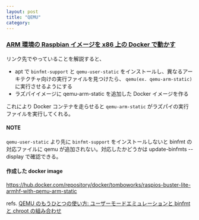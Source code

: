 ```yaml
---
layout: post
title: "QEMU"
category:
---
```


### [ARM 環境の Raspbian イメージを x86 上の Docker で動かす](https://qiita.com/hishi/items/61652e2d9755e17630de)

リンク先でやっていることを解説すると、

- apt で `binfmt-support` と `qemu-user-static` をインストールし、異なるアーキテクチャ向けの実行ファイルを見つけたら、 `qemu(ex. qemu-arm-static)` に実行させるようにする
- ラズパイイメージに qemu-arm-static を追加した Docker イメージを作る

これにより Docker コンテナを走らせると `qemu-arm-static` がラズパイの実行ファイルを実行してくれる。

#### NOTE

`qemu-user-static` より先に `binfmt-support` をインストールしないと binfmt の対応ファイルに qemu が追加されない。対応したかどうかは update-binfmts --display で確認できる。

#### 作成した docker image

https://hub.docker.com/repository/docker/tomboworks/raspios-buster-lite-armhf-with-qemu-arm-static

refs. [QEMU のもうひとつの使い方: ユーザーモードエミュレーションと binfmt と chroot の組み合わせ](http://blog.kmckk.com/archives/2342452.html)
